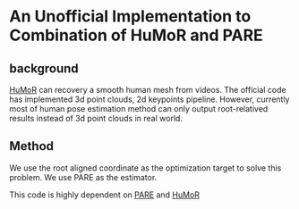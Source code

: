 # An Unofficial Implementation to Combination of HuMoR and PARE 

## background 

[HuMoR](https://github.com/davrempe/humor) can recovery a smooth human mesh from videos. The official code has implemented 3d point clouds, 2d keypoints pipeline. However, currently most of human pose estimation method can only output root-relatived results instead of 3d point clouds in real world. 


## Method

We use the root aligned coordinate as the optimization target to solve this problem. We use PARE as the estimator.


This code is highly dependent on [PARE](https://github.com/mkocabas/PARE) and [HuMoR](https://github.com/davrempe/humor)